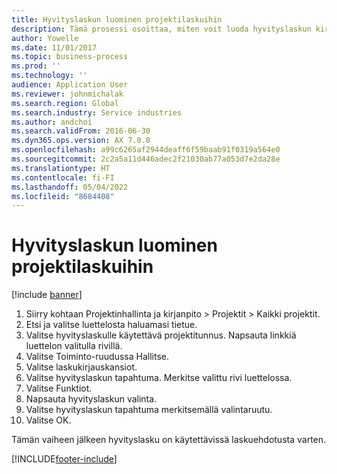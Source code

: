 ```yaml
---
title: Hyvityslaskun luominen projektilaskuihin
description: Tämä prosessi osoittaa, miten voit luoda hyvityslaskun kirjatuista projektilaskuista.
author: Yowelle
ms.date: 11/01/2017
ms.topic: business-process
ms.prod: ''
ms.technology: ''
audience: Application User
ms.reviewer: johnmichalak
ms.search.region: Global
ms.search.industry: Service industries
ms.author: andchoi
ms.search.validFrom: 2016-06-30
ms.dyn365.ops.version: AX 7.0.0
ms.openlocfilehash: a99c6265af2944deaff6f59baab91f0319a564e0
ms.sourcegitcommit: 2c2a5a11d446adec2f21030ab77a053d7e2da28e
ms.translationtype: HT
ms.contentlocale: fi-FI
ms.lasthandoff: 05/04/2022
ms.locfileid: "8684408"
---
```

# <a name="create-a-credit-note-on-project-invoices"></a>Hyvityslaskun luominen projektilaskuihin

[!include [banner](../../includes/banner.md)]

1. Siirry kohtaan Projektinhallinta ja kirjanpito > Projektit > Kaikki projektit. 
2. Etsi ja valitse luettelosta haluamasi tietue. 
3. Valitse hyvityslaskulle käytettävä projektitunnus. Napsauta linkkiä luettelon valitulla rivillä. 
4. Valitse Toiminto-ruudussa Hallitse. 
5. Valitse laskukirjauskansiot. 
6. Valitse hyvityslaskun tapahtuma. Merkitse valittu rivi luettelossa. 
7. Valitse Funktiot. 
8. Napsauta hyvityslaskun valinta. 
9. Valitse hyvityslaskun tapahtuma merkitsemällä valintaruutu.
10. Valitse OK. 

Tämän vaiheen jälkeen hyvityslasku on käytettävissä laskuehdotusta varten.


[!INCLUDE[footer-include](../../includes/footer-banner.md)]